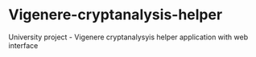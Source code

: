 # Vigenere-cryptanalysis-helper
University project - Vigenere cryptanalysyis helper application with web interface 
